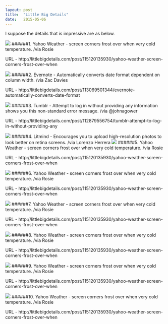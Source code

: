 ```yaml
---
layout: post
title:  "Little Big Details"
date:   2015-05-06
---
```


<p class="intro"><span class="dropcap">I</span> suppose the details that is impressive are as below.</p>
<img src="http://i.imgur.com/DpAaM0h.jpg">
######1. Yahoo Weather - screen corners frost over when very cold temperature.  /via Rosie
<p>URL - http://littlebigdetails.com/post/115120135930/yahoo-weather-screen-corners-frost-over-when</p>
<img src="http://i.imgur.com/GBXowFQ.gif">
######2. Evernote - Automatically converts date format dependent on column width.  /via Zac Davies
<p>URL - http://littlebigdetails.com/post/113069501344/evernote-automatically-converts-date-format</p>
<img src="http://i.imgur.com/ilPvavr.png">
######3. Tumblr - Attempt to log in without providing any information shows you this non-standard error message.  /via @johnagower
<p>URL - http://littlebigdetails.com/post/112879556754/tumblr-attempt-to-log-in-without-providing-any</p>
<img src="http://i.imgur.com/DpAaM0h.jpg">
######4. <a herf="http://littlebigdetails.com/post/112786435106/litmind-encourages-you-to-upload-high-resolution">Litmind</a> - Encourages you to upload high-resolution photos to look better on retina screens. /via Lorenzo Herrera

<img src="http://i.imgur.com/DpAaM0h.jpg">
######5. Yahoo Weather - screen corners frost over when very cold temperature.  /via Rosie
<p>URL - http://littlebigdetails.com/post/115120135930/yahoo-weather-screen-corners-frost-over-when</p>
<img src="http://i.imgur.com/DpAaM0h.jpg">
######6. Yahoo Weather - screen corners frost over when very cold temperature.  /via Rosie
<p>URL - http://littlebigdetails.com/post/115120135930/yahoo-weather-screen-corners-frost-over-when</p>
<img src="http://i.imgur.com/DpAaM0h.jpg">
######7. Yahoo Weather - screen corners frost over when very cold temperature.  /via Rosie
<p>URL - http://littlebigdetails.com/post/115120135930/yahoo-weather-screen-corners-frost-over-when</p>
<img src="http://i.imgur.com/DpAaM0h.jpg">
######8. Yahoo Weather - screen corners frost over when very cold temperature.  /via Rosie
<p>URL - http://littlebigdetails.com/post/115120135930/yahoo-weather-screen-corners-frost-over-when</p>
<img src="http://i.imgur.com/DpAaM0h.jpg">
######9. Yahoo Weather - screen corners frost over when very cold temperature.  /via Rosie
<p>URL - http://littlebigdetails.com/post/115120135930/yahoo-weather-screen-corners-frost-over-when</p>
<img src="http://i.imgur.com/DpAaM0h.jpg">
######10. Yahoo Weather - screen corners frost over when very cold temperature.  /via Rosie
<p>URL - http://littlebigdetails.com/post/115120135930/yahoo-weather-screen-corners-frost-over-when</p>
